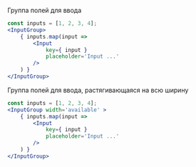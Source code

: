 Группа полей для ввода
```jsx
const inputs = [1, 2, 3, 4];
<InputGroup>
    { inputs.map(input =>
        <Input
            key={ input }
            placeholder='Input ...'
        />
    ) }
</InputGroup>
```

Группа полей для ввода, растягивающаяся на всю ширину
```jsx
const inputs = [1, 2, 3, 4];
<InputGroup width='available' >
    { inputs.map(input =>
        <Input
            key={ input }
            placeholder='Input ...'
        />
    ) }
</InputGroup>
```